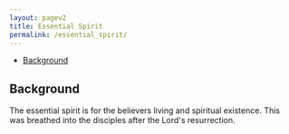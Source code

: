 ```yaml
---
layout: pagev2
title: Essential Spirit
permalink: /essential_spirit/
---
```

- [Background](#background)

## Background

The essential spirit is for the believers living and spiritual existence. This was breathed into the disciples after the Lord's resurrection.